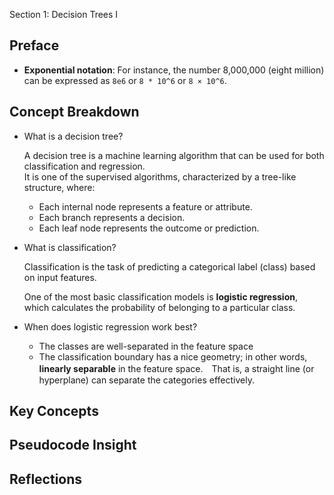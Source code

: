  Section 1: Decision Trees I

## Preface
- **Exponential notation**: For instance, the number 8,000,000 (eight million) can be expressed as `8e6` or `8 * 10^6` or `8 × 10^6`.

## Concept Breakdown

- What is a decision tree?

  A decision tree is a machine learning algorithm that can be used for both classification and regression.  
  It is one of the supervised algorithms, characterized by a tree-like structure, where:

  - Each internal node represents a feature or attribute.
  - Each branch represents a decision.
  - Each leaf node represents the outcome or prediction.

- What is classification?

  Classification is the task of predicting a categorical label (class) based on input features.  

  One of the most basic classification models is **logistic regression**, which calculates the probability of belonging to a particular class.

- When does logistic regression work best?

  - The classes are well-separated in the feature space
  - The classification boundary has a nice geometry; in other words, **linearly separable** in the feature space.　That is, a straight line (or hyperplane) can separate the categories effectively.

## Key Concepts


## Pseudocode Insight


## Reflections


